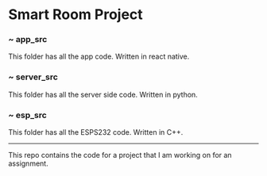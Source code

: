 # Smart Room Project 
### ~ app_src
This folder has all the app code. Written in react native.

### ~ server_src
This folder has all the server side code. Written in python.

### ~ esp_src
This folder has all the ESPS232 code. Written in C++.

___

This repo contains the code for a project that I am working on for an assignment. 
